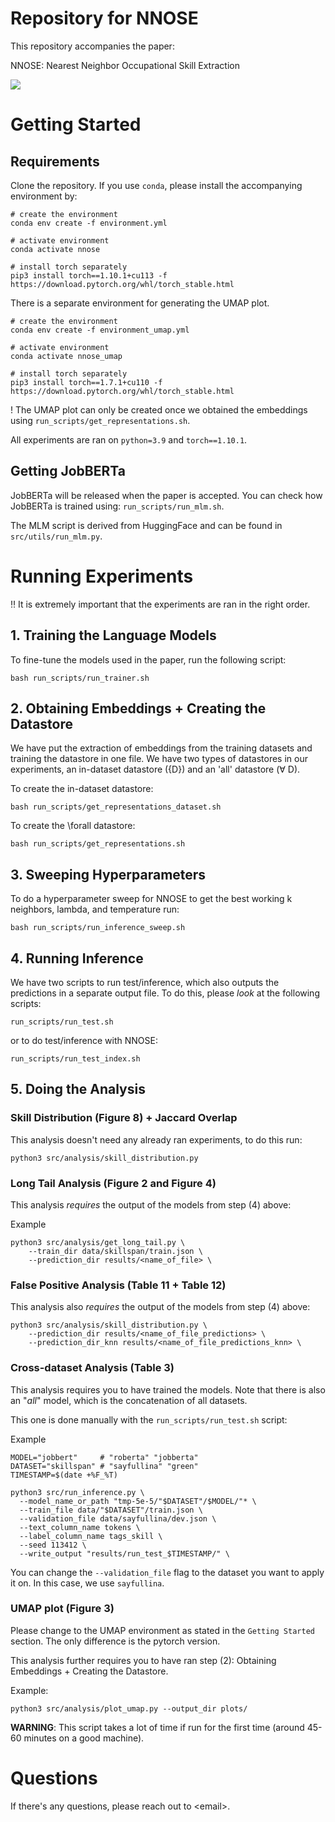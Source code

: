 # Repository for NNOSE

This repository accompanies the paper:

NNOSE: Nearest Neighbor Occupational Skill Extraction

<image src="img/figure1.png"></image>

# Getting Started

## Requirements

Clone the repository. If you use `conda`, please install the accompanying environment by:

```
# create the environment
conda env create -f environment.yml

# activate environment
conda activate nnose

# install torch separately
pip3 install torch==1.10.1+cu113 -f https://download.pytorch.org/whl/torch_stable.html
```

There is a separate environment for generating the UMAP plot.

```
# create the environment
conda env create -f environment_umap.yml

# activate environment
conda activate nnose_umap

# install torch separately
pip3 install torch==1.7.1+cu110 -f https://download.pytorch.org/whl/torch_stable.html
```

! The UMAP plot can only be created once we obtained the embeddings using `run_scripts/get_representations.sh`.

All experiments are ran on `python=3.9` and `torch==1.10.1`.

## Getting JobBERTa

JobBERTa will be released when the paper is accepted. You can check how JobBERTa is trained using: 
`run_scripts/run_mlm.sh`.

The MLM script is derived from HuggingFace and can be found in `src/utils/run_mlm.py`.

# Running Experiments

‼️ It is extremely important that the experiments are ran in the right order.

## 1. Training the Language Models

To fine-tune the models used in the paper, run the following script:

```
bash run_scripts/run_trainer.sh
```

## 2. Obtaining Embeddings + Creating the Datastore

We have put the extraction of embeddings from the training datasets and training the datastore in one file.
We have two types of datastores in our experiments, an in-dataset datastore ({D}) and an 'all' datastore ($\forall$ D).

To create the in-dataset datastore:
```
bash run_scripts/get_representations_dataset.sh
```

To create the \forall datastore:
```
bash run_scripts/get_representations.sh
```

## 3. Sweeping Hyperparameters

To do a hyperparameter sweep for NNOSE to get the best working k neighbors, lambda, and temperature run:
```
bash run_scripts/run_inference_sweep.sh
```

## 4. Running Inference

We have two scripts to run test/inference, which also outputs the predictions in a separate output file.
To do this, please _look_ at the following scripts:

```
run_scripts/run_test.sh
```
or to do test/inference with NNOSE:
```
run_scripts/run_test_index.sh
```

## 5. Doing the Analysis

### Skill Distribution (Figure 8) + Jaccard Overlap
This analysis doesn't need any already ran experiments, to do this run:

```
python3 src/analysis/skill_distribution.py
```

### Long Tail Analysis (Figure 2 and Figure 4)
This analysis _requires_ the output of the models from step (4) above:

Example
```
python3 src/analysis/get_long_tail.py \
    --train_dir data/skillspan/train.json \
    --prediction_dir results/<name_of_file> \
```

### False Positive Analysis (Table 11 + Table 12)
This analysis also _requires_ the output of the models from step (4) above:

```
python3 src/analysis/skill_distribution.py \
    --prediction_dir results/<name_of_file_predictions> \
    --prediction_dir_knn results/<name_of_file_predictions_knn> \
```

### Cross-dataset Analysis (Table 3)
This analysis requires you to have trained the models. Note that there is also an "_all_" model, 
which is the concatenation of all datasets.

This one is done manually with the `run_scripts/run_test.sh` script:

Example
```
MODEL="jobbert"     # "roberta" "jobberta"
DATASET="skillspan" # "sayfullina" "green"
TIMESTAMP=$(date +%F_%T)

python3 src/run_inference.py \
  --model_name_or_path "tmp-5e-5/"$DATASET"/$MODEL/"* \
  --train_file data/"$DATASET"/train.json \
  --validation_file data/sayfullina/dev.json \
  --text_column_name tokens \
  --label_column_name tags_skill \
  --seed 113412 \
  --write_output "results/run_test_$TIMESTAMP/" \

```

You can change the `--validation_file` flag to the dataset you want to apply it on. In this case, we use `sayfullina`.

### UMAP plot (Figure 3)
Please change to the UMAP environment as stated in the `Getting Started` section. The only difference is the pytorch version.

This analysis further requires you to have ran step (2): Obtaining Embeddings + Creating the Datastore.

Example:
```
python3 src/analysis/plot_umap.py --output_dir plots/
```
**WARNING**: This script takes a lot of time if run for the first time (around 45-60 minutes on a good machine).

# Questions

If there's any questions, please reach out to \<email\>.

